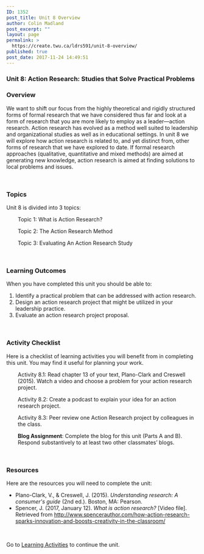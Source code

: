 ```yaml
---
ID: 1352
post_title: Unit 8 Overview
author: Colin Madland
post_excerpt: ""
layout: page
permalink: >
  https://create.twu.ca/ldrs591/unit-8-overview/
published: true
post_date: 2017-11-24 14:49:51
---
```

<h3>Unit 8: Action Research: Studies that Solve Practical Problems</h3>
<h3>Overview</h3>
We want to shift our focus from the highly theoretical and rigidly structured forms of formal research that we have considered thus far and look at a form of research that you are more likely to employ as a leader—action research. Action research has evolved as a method well suited to leadership and organizational studies as well as in educational settings. In unit 8 we will explore how action research is related to, and yet distinct from, other forms of research that we have explored to date. If formal research approaches (qualitative, quantitative and mixed methods) are aimed at generating new knowledge, action research is aimed at finding solutions to local problems and issues.

&nbsp;
<h3>Topics</h3>
Unit 8 is divided into 3 topics:
<p style="padding-left: 30px">Topic 1: What is Action Research?</p>
<p style="padding-left: 30px">Topic 2: The Action Research Method</p>
<p style="padding-left: 30px">Topic 3: Evaluating An Action Research Study</p>
&nbsp;
<h3>Learning Outcomes</h3>
When you have completed this unit you should be able to:<span style="color: #ff0000"><strong> </strong></span>
<ol>
 	<li>Identify a practical problem that can be addressed with action research.</li>
 	<li>Design an action research project that might be utilized in your leadership practice.</li>
 	<li>Evaluate an action research project proposal.</li>
</ol>
&nbsp;
<h3>Activity Checklist</h3>
Here is a checklist of learning activities you will benefit from in completing this unit. You may find it useful for planning your work.
<p style="padding-left: 30px">Activity 8.1: Read chapter 13 of your text, Plano-Clark and Creswell (2015). Watch a video and choose a problem for your action research project.</p>
<p style="padding-left: 30px">Activity 8.2: Create a podcast to explain your idea for an action research project.</p>
<p style="padding-left: 30px">Activity 8.3: Peer review one Action Research project by colleagues in the class.</p>
<p style="padding-left: 30px"><strong>Blog Assignment</strong>: Complete the blog for this unit (Parts A and B). Respond substantively to at least two other classmates’ blogs.</p>
&nbsp;
<h3>Resources</h3>
Here are the resources you will need to complete the unit:
<ul>
 	<li>Plano-Clark, V., &amp; Creswell, J. (2015). <em>Understanding research: A consumer's guide</em> (2nd ed.). Boston, MA: Pearson.</li>
 	<li>Spencer, J. (2017, January 12). <em>What is action research?</em> [Video file]. Retrieved from <a href="http://www.spencerauthor.com/how-action-research-sparks-innovation-and-boosts-creativity-in-the-classroom/">http://www.spencerauthor.com/how-action-research-sparks-innovation-and-boosts-creativity-in-the-classroom/</a></li>
</ul>
&nbsp;

Go to <a href="https://create.twu.ca/ldrs591/unit-8-learning-activities/">Learning Activities</a> to continue the unit.